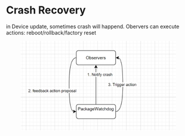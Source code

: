 # Crash Recovery

in Device update, sometimes crash will happend. Obervers can execute actions: reboot/rollback/factory reset



<figure><img src="../.gitbook/assets/image (1).png" alt=""><figcaption></figcaption></figure>
